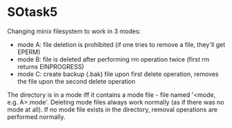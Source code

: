 # SOtask5

Changing minix filesystem to work in 3 modes:
- mode A: file deletion is prohibited (if one tries to remove a file, they'll get EPERM)
- mode B: file is deleted after performing rm operation twice (first rm returns EINPROGRESS)
- mode C: create backup (.bak) file upon first delete operation, removes the file upon the second delete operation

The directory is in a mode iff it contains a mode file - file named '<mode, e.g. A>.mode'.
Deleting mode files always work normally (as if there was no mode at all).
If no mode file exists in the directory, removal operations are performed normally.
